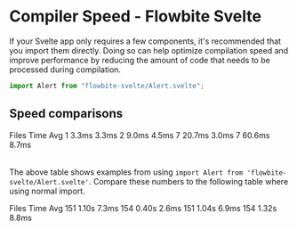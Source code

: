 # Compiler Speed - Flowbite Svelte

If your Svelte app only requires a few components, it's recommended that you import them directly. Doing so can help optimize compilation speed and improve performance by reducing the amount of code that needs to be processed during compilation.

```js
import Alert from "flowbite-svelte/Alert.svelte";
```

## Speed comparisons

<Table class="my-8">
  <TableHead>
    <TableHeadCell>Files</TableHeadCell>
    <TableHeadCell>Time</TableHeadCell>
    <TableHeadCell>Avg</TableHeadCell>
  </TableHead>
  <TableBody>
    <TableBodyRow>
      <TableBodyCell>1</TableBodyCell>
      <TableBodyCell>3.3ms</TableBodyCell>
      <TableBodyCell>3.3ms</TableBodyCell>
    </TableBodyRow>
    <TableBodyRow>
      <TableBodyCell>2</TableBodyCell>
      <TableBodyCell>9.0ms</TableBodyCell>
      <TableBodyCell>4.5ms</TableBodyCell>
    </TableBodyRow>
    <TableBodyRow>
      <TableBodyCell>7</TableBodyCell>
      <TableBodyCell>20.7ms</TableBodyCell>
      <TableBodyCell>3.0ms</TableBodyCell>
    </TableBodyRow>
    <TableBodyRow>
      <TableBodyCell>7</TableBodyCell>
      <TableBodyCell>60.6ms</TableBodyCell>
      <TableBodyCell>8.7ms</TableBodyCell>
    </TableBodyRow>
  </TableBody>
</Table>

The above table shows examples from using `import Alert from 'flowbite-svelte/Alert.svelte'`. Compare these numbers to the following table where using normal import.

<Table class="my-8">
  <TableHead>
    <TableHeadCell>Files</TableHeadCell>
    <TableHeadCell>Time</TableHeadCell>
    <TableHeadCell>Avg</TableHeadCell>
  </TableHead>
  <TableBody>
    <TableBodyRow>
      <TableBodyCell>151</TableBodyCell>
      <TableBodyCell>1.10s</TableBodyCell>
      <TableBodyCell>7.3ms</TableBodyCell>
    </TableBodyRow>
    <TableBodyRow>
      <TableBodyCell>154</TableBodyCell>
      <TableBodyCell>0.40s</TableBodyCell>
      <TableBodyCell>2.6ms</TableBodyCell>
    </TableBodyRow>
    <TableBodyRow>
      <TableBodyCell>151</TableBodyCell>
      <TableBodyCell>1.04s</TableBodyCell>
      <TableBodyCell>6.9ms</TableBodyCell>
    </TableBodyRow>
    <TableBodyRow>
      <TableBodyCell>154</TableBodyCell>
      <TableBodyCell>1.32s</TableBodyCell>
      <TableBodyCell>8.8ms</TableBodyCell>
    </TableBodyRow>
  </TableBody>
</Table>
